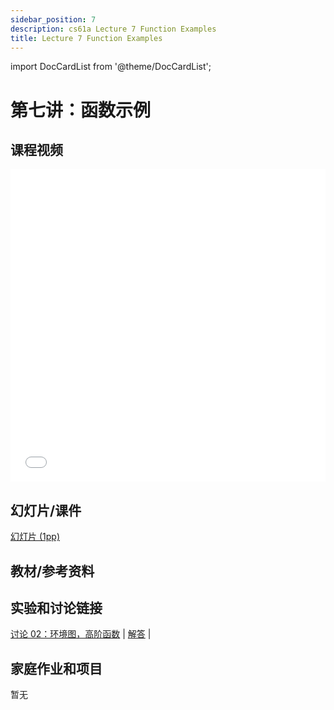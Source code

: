 ```yaml
---
sidebar_position: 7
description: cs61a Lecture 7 Function Examples
title: Lecture 7 Function Examples
---
```


import DocCardList from '@theme/DocCardList';

# 第七讲：函数示例
## 课程视频

<iframe src="//player.bilibili.com/player.html?aid=277746636&bvid=BV17c411f78k&cid=1311465503&p=1&high_quality=1&danmaku=0" scrolling="no" border="0" frameborder="no" framespacing="0" allowfullscreen="true" allowfullscreen="allowfullscreen" width="100%" height="500" scrolling="no" frameborder="0" sandbox="allow-top-navigation allow-same-origin allow-forms allow-scripts"> </iframe>

## 幻灯片/课件
[幻灯片 (1pp)](/resource/cs61a/07-Function_Examples_1pp.pdf)
## 教材/参考资料


## 实验和讨论链接
[讨论 02：环境图，高阶函数](../dis/disc02.md) | [解答](../dis/sol-disc02.md) | 

## 家庭作业和项目
暂无

<DocCardList />
